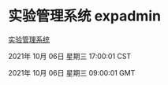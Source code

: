 # 实验管理系统 expadmin
[实验管理系统](http://59.174.24.190:56808/expadmin-782313d2-e1b1-4ea7-932e-3a55e6a1a4d0/)

2021年 10月 06日 星期三 17:00:01 CST

2021年 10月 06日 星期三 09:00:01 GMT
